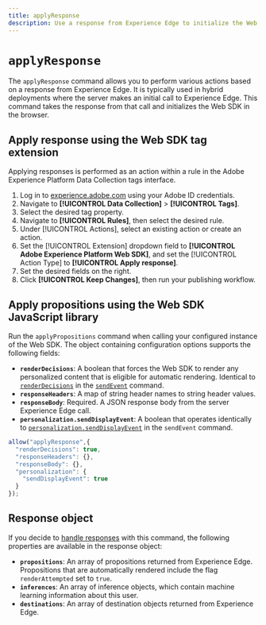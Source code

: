 ```yaml
---
title: applyResponse
description: Use a response from Experience Edge to initialize the Web SDK.
---
```

# `applyResponse`

The `applyResponse` command allows you to perform various actions based on a response from Experience Edge. It is typically used in hybrid deployments where the server makes an initial call to Experience Edge. This command takes the response from that call and initializes the Web SDK in the browser.

## Apply response using the Web SDK tag extension

Applying responses is performed as an action within a rule in the Adobe Experience Platform Data Collection tags interface.

1. Log in to [experience.adobe.com](https://experience.adobe.com) using your Adobe ID credentials.
1. Navigate to **[!UICONTROL Data Collection]** > **[!UICONTROL Tags]**.
1. Select the desired tag property.
1. Navigate to **[!UICONTROL Rules]**, then select the desired rule.
1. Under [!UICONTROL Actions], select an existing action or create an action.
1. Set the [!UICONTROL Extension] dropdown field to **[!UICONTROL Adobe Experience Platform Web SDK]**, and set the [!UICONTROL Action Type] to **[!UICONTROL Apply response]**.
1. Set the desired fields on the right.
1. Click **[!UICONTROL Keep Changes]**, then run your publishing workflow.

## Apply propositions using the Web SDK JavaScript library

Run the `applyPropositions` command when calling your configured instance of the Web SDK. The object containing configuration options supports the following fields:

* **`renderDecisions`**: A boolean that forces the Web SDK to render any personalized content that is eligible for automatic rendering. Identical to [`renderDecisions`](sendevent/renderdecisions.md) in the [`sendEvent`](sendevent/overview.md) command.
* **`responseHeaders`**: A map of string header names to string header values.
* **`responseBody`**: Required. A JSON response body from the server Experience Edge call.
* **`personalization.sendDisplayEvent`**: A boolean that operates identically to [`personalization.sendDisplayEvent`](sendevent/personalization.md) in the `sendEvent` command.

```js
allow("applyResponse",{
  "renderDecisions": true,
  "responseHeaders": {},
  "responseBody": {},
  "personalization": {
    "sendDisplayEvent": true
  }
});
```

## Response object

If you decide to [handle responses](../../handle-responses.md) with this command, the following properties are available in the response object:

* **`propositions`**: An array of propositions returned from Experience Edge. Propositions that are automatically rendered include the flag `renderAttempted` set to `true`.
* **`inferences`**: An array of inference objects, which contain machine learning information about this user.
* **`destinations`**: An array of destination objects returned from Experience Edge.
